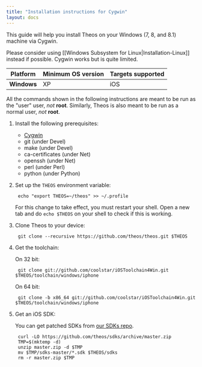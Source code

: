 ```yaml
---
title: "Installation instructions for Cygwin"
layout: docs
---
```


This guide will help you install Theos on your Windows (7, 8, and 8.1) machine via Cygwin.

Please consider using [[Windows Subsystem for Linux|Installation-Linux]] instead if possible. Cygwin works but is quite limited.

| Platform | Minimum OS version | Targets supported
|----------|--------------------|-------------------|
| **Windows** | XP | iOS |

All the commands shown in the following instructions are meant to be run as the "user" user, _not_ **root**. Similarly, Theos is also meant to be run as a normal user, _not_ **root**.

1. Install the following prerequisites:

	* [Cygwin](https://cygwin.com/install.html)
	* git (under Devel)
	* make (under Devel)
	* ca-certificates (under Net)
	* openssh (under Net)
	* perl (under Perl)
	* python (under Python)

1. Set up the `THEOS` environment variable:

		echo "export THEOS=~/theos" >> ~/.profile

	For this change to take effect, you must restart your shell. Open a new tab and do `echo $THEOS` on your shell to check if this is working.

1. Clone Theos to your device:

		git clone --recursive https://github.com/theos/theos.git $THEOS

1. Get the toolchain:

	On 32 bit:

		git clone git://github.com/coolstar/iOSToolchain4Win.git $THEOS/toolchain/windows/iphone

	On 64 bit:

		git clone -b x86_64 git://github.com/coolstar/iOSToolchain4Win.git $THEOS/toolchain/windows/iphone

1. Get an iOS SDK:

	You can get patched SDKs from [our SDKs repo](https://github.com/theos/sdks).

		curl -LO https://github.com/theos/sdks/archive/master.zip
		TMP=$(mktemp -d)
		unzip master.zip -d $TMP
		mv $TMP/sdks-master/*.sdk $THEOS/sdks
		rm -r master.zip $TMP
